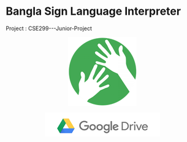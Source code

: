 # Bangla Sign Language Interpreter 
Project : CSE299---Junior-Project
<p align="center">
    <a href="" target="_blank">
        <img alt='Bangla Sign Language' src='repo/bsl-180.png' />
    </a>
</p>
<p align="center">
    <a href="https://drive.google.com/file/d/1uGpZy1fZyF2xbpuoV6j05MuW0A5SLqpd/view" target="_blank">
        <img alt='Google Drive' src='repo/google-drive.png'/>
    </a>
